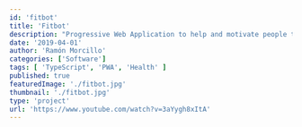 ```yaml
---
id: 'fitbot'
title: 'Fitbot'
description: "Progressive Web Application to help and motivate people to exercise and lead a healthier life."
date: '2019-04-01'
author: 'Ramón Morcillo'
categories: ['Software']
tags: [ 'TypeScript', 'PWA', 'Health' ]
published: true
featuredImage: './fitbot.jpg'
thumbnail: './fitbot.jpg'
type: 'project'
url: 'https://www.youtube.com/watch?v=3aYygh8xItA'
---
```

